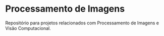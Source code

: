 # Processamento de Imagens

Repositório para projetos relacionados com Processamento de Imagens e Visão Computacional.